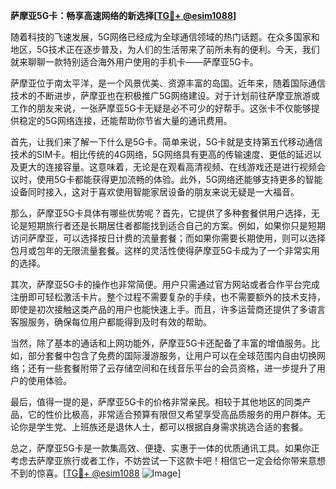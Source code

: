 **萨摩亚5G卡：畅享高速网络的新选择[[TG💪+ @esim1088](https://t.me/s/esim1088)]**

随着科技的飞速发展，5G网络已经成为全球通信领域的热门话题。在众多国家和地区，5G技术正在逐步普及，为人们的生活带来了前所未有的便利。今天，我们就来聊聊一款特别适合海外用户使用的手机卡——萨摩亚5G卡。

萨摩亚位于南太平洋，是一个风景优美、资源丰富的岛国。近年来，随着国际通信技术的不断进步，萨摩亚也在积极推广5G网络建设。对于计划前往萨摩亚旅游或工作的朋友来说，一张萨摩亚5G卡无疑是必不可少的好帮手。这张卡不仅能够提供稳定的5G网络连接，还能帮助你节省大量的通讯费用。

首先，让我们来了解一下什么是5G卡。简单来说，5G卡就是支持第五代移动通信技术的SIM卡。相比传统的4G网络，5G网络具有更高的传输速度、更低的延迟以及更大的连接容量。这意味着，无论是在观看高清视频、在线游戏还是进行视频会议时，使用5G卡都能获得更加流畅的体验。此外，5G网络还能够支持更多的智能设备同时接入，这对于喜欢使用智能家居设备的朋友来说无疑是一大福音。

那么，萨摩亚5G卡具体有哪些优势呢？首先，它提供了多种套餐供用户选择，无论是短期旅行者还是长期居住者都能找到适合自己的方案。例如，如果你只是短期访问萨摩亚，可以选择按日计费的流量套餐；而如果你需要长期使用，则可以选择包月或包年的无限流量套餐。这样的灵活性使得萨摩亚5G卡成为了一个非常实用的选择。

其次，萨摩亚5G卡的操作也非常简便。用户只需通过官方网站或者合作平台完成注册即可轻松激活卡片。整个过程不需要复杂的手续，也不需要额外的技术支持，即使是初次接触这类产品的用户也能快速上手。而且，许多运营商还提供了多语言客服服务，确保每位用户都能得到及时有效的帮助。

当然，除了基本的通话和上网功能外，萨摩亚5G卡还配备了丰富的增值服务。比如，部分套餐中包含了免费的国际漫游服务，让用户可以在全球范围内自由切换网络；还有一些套餐附带了云存储空间和在线音乐平台的会员资格，进一步提升了用户的使用体验。

最后，值得一提的是，萨摩亚5G卡的价格非常亲民。相较于其他地区的同类产品，它的性价比极高，非常适合预算有限但又希望享受高品质服务的用户群体。无论你是学生党、上班族还是退休人士，都可以根据自身需求挑选合适的套餐。

总之，萨摩亚5G卡是一款集高效、便捷、实惠于一体的优质通讯工具。如果你正考虑去萨摩亚旅行或者工作，不妨尝试一下这款卡吧！相信它一定会给你带来意想不到的惊喜。[[TG💪+ @esim1088](https://t.me/s/esim1088) ![Image](https://i.postimg.cc/4NQfJmqS/Snipaste-2025-05-13-00-14-12.png)]